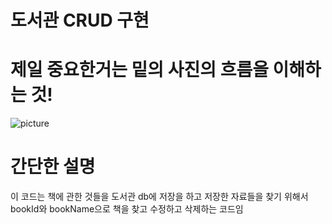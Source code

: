 # 도서관 CRUD 구현

# 제일 중요한거는 밑의 사진의 흐름을 이해하는 것!
![picture](./picture.png)

# 간단한 설명
이 코드는 책에 관한 것들을 도서관 db에 저장을 하고 저장한 자료들을 찾기 위해서 bookId와 bookName으로 책을 찾고 수정하고 삭제하는 코드임

